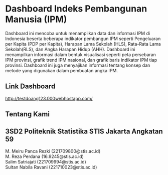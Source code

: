 # Dashboard Indeks Pembangunan Manusia (IPM)
Dashboard ini mencoba untuk menampilkan data dan informasi IPM di Indonesia beserta beberapa indikator pembangun IPM seperti Pengeluaran per Kapita (PDP per Kapita), Harapan Lama Sekolah (HLS), Rata-Rata Lama Sekolah(RLS), dan Angka Harapan Hidup (AHH). Dashboard ini menampilkan informasi dalam bentuk visualisasi seperti peta persebaran IPM provinsi, grafik trend IPM nasional, dan grafik baris indikator IPM tiap provinsi. Dashboard ini juga menyajikan informasi tentang konsep dan metode yang digunakan dalam pembuatan angka IPM.

## Link Dashboard
http://testdoang123.000webhostapp.com/

## Tentang Kami
<h2>3SD2 Politeknik Statistika STIS Jakarta Angkatan 59<br></h2>
M. Meiru Panca Rezki (221709800@stis.ac.id)<br>
M. Reza Perdana (16.9245@stis.ac.id)<br>
Salim Satriajati (221709994@stis.ac.id)<br>
Sultan Nabila Ravani (221710023@stis.ac.id)<br>
